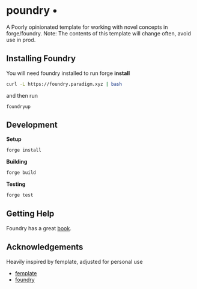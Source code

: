 # poundry • 

A Poorly opinionated template for working with novel concepts in forge/foundry.
Note: The contents of this template will change often, avoid use in prod.

## Installing Foundry
You will need foundry installed to run forge
**install**
```bash
curl -L https://foundry.paradigm.xyz | bash
```
and then run

```
foundryup
```

## Development

**Setup**
```bash
forge install
```

**Building**
```bash
forge build
```

**Testing**
```bash
forge test
```

## Getting Help
Foundry has a great [book](https://book.getfoundry.sh/).


## Acknowledgements
Heavily inspired by femplate, adjusted for personal use

- [femplate](https://github.com/abigger87/femplate)
- [foundry](https://github.com/foundry-rs/foundry)